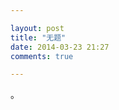 ```yaml
---

layout: post
title: "无题"
date: 2014-03-23 21:27
comments: true

---
```

。
<!--好像突然有了软肋，也突然有了铠甲。

![sunday](/media/pic/sunday.jpg)
-->
